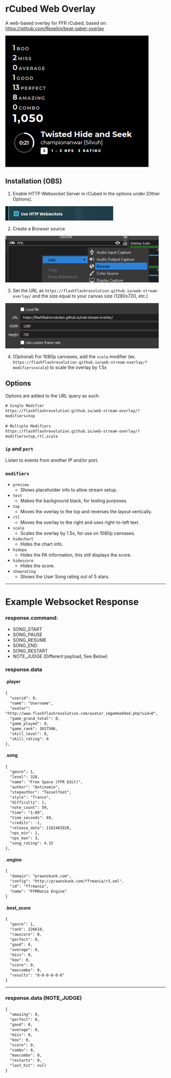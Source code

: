 # rCubed Web Overlay

A web-based overlay for FFR rCubed, based on: https://github.com/Reselim/beat-saber-overlay

![preview](/images/preview.png?raw=true)

## Installation (OBS)

1. Enable HTTP Websocket Server in rCubed in the options under [Other Options].

![rcubed_websocket](/images/rcubed_websocket.png?raw=true)

2. Create a Browser source

![browser_source](/images/browser_source.png?raw=true)

3. Set the URL as `https://flashflashrevolution.github.io/web-stream-overlay/` and the size equal to your canvas size (1280x720, etc.)

![browser_url](/images/browser_url.png?raw=true)

4. (Optional) For 1080p canvases, add the `scale` modifier (ex. `https://flashflashrevolution.github.io/web-stream-overlay/?modifiers=scale`) to scale the overlay by 1.5x

## Options

Options are added to the URL query as such:

```
# Single Modifier
https://flashflashrevolution.github.io/web-stream-overlay/?modifiers=top

# Multiple Modifiers
https://flashflashrevolution.github.io/web-stream-overlay/?modifiers=top,rtl,scale
```

### `ip` and `port`

Listen to events from another IP and/or port.

### `modifiers`

- `preview`
	* Shows placeholder info to allow stream setup.
- `test`
	* Makes the background black, for testing purposes.
- `top`
	* Moves the overlay to the top and reverses the layout vertically.
- `rtl`
	* Moves the overlay to the right and uses right-to-left text.
- `scale`
	* Scales the overlay by 1.5x, for use on 1080p canvases.
- `hidechart`
	* Hides the chart info.
- `hidepa`
	* Hides the PA information, this still displays the score.
- `hidescore`
	* Hides the score.
- `showrating`
	* Shows the User Song rating out of 5 stars.

---

# Example Websocket Response
### response.command:
 - SONG_START
 - SONG_PAUSE
 - SONG_RESUME
 - SONG_END
 - SONG_RESTART
 - NOTE_JUDGE (Different payload, See Below)

### response.data
#### .player
	{
	  "userid": 0,
	  "name": "Username",
	  "avatar": "http://www.flashflashrevolution.com/avatar_imgembedded.php?uid=0",
	  "game_grand_total": 0,
	  "game_played": 0,
	  "game_rank": 2027506,
	  "skill_level": 0,
	  "skill_rating": 0
	},
#### .song
	{
	  "genre": 1,
	  "level": 328,
	  "name": "Free Space (FFR Edit)",
	  "author": "Antinomie",
	  "stepauthor": "Tasselfoot",
	  "style": "Trance",
	  "difficulty": 1,
	  "note_count": 59,
	  "time": "1:09",
	  "time_seconds": 69,
	  "credits": -1,
	  "release_date": 1182401028,
	  "nps_min": 1,
	  "nps_max": 3,
	  "song_rating": 4.15
	},
#### .engine
	{
	  "domain": "prawnskunk.com",
	  "config": "http://prawnskunk.com/ffrmania/r3.xml",
	  "id": "ffrmania",
	  "name": "FFRMania Engine"
	}
#### .best_score
	{
	  "genre": 1,
	  "rank": 226618,
	  "rawscore": 0,
	  "perfect": 0,
	  "good": 0,
	  "average": 0,
	  "miss": 0,
	  "boo": 0,
	  "score": 0,
	  "maxcombo": 0,
	  "results": "0-0-0-0-0-0"
	}

---

### response.data (NOTE_JUDGE)
	{
	  "amazing": 0,
	  "perfect": 0,
	  "good": 0,
	  "average": 0,
	  "miss": 0,
	  "boo": 0,
	  "score": 0,
	  "combo": 0,
	  "maxcombo": 0,
	  "restarts": 0,
	  "last_hit": null
	}